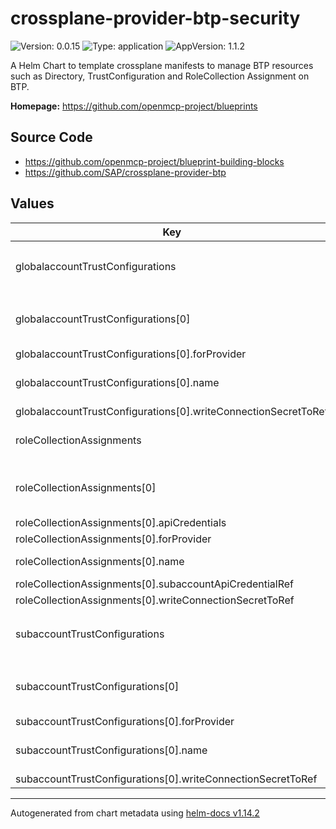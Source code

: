 

# crossplane-provider-btp-security

![Version: 0.0.15](https://img.shields.io/badge/Version-0.0.15-informational?style=flat-square) ![Type: application](https://img.shields.io/badge/Type-application-informational?style=flat-square) ![AppVersion: 1.1.2](https://img.shields.io/badge/AppVersion-1.1.2-informational?style=flat-square)

A Helm Chart to template crossplane manifests to manage BTP resources such as Directory, TrustConfiguration and RoleCollection Assignment on BTP.

**Homepage:** <https://github.com/openmcp-project/blueprints>

## Source Code

* <https://github.com/openmcp-project/blueprint-building-blocks>
* <https://github.com/SAP/crossplane-provider-btp>

## Values

| Key | Type | Default | Description |
|-----|------|---------|-------------|
| globalaccountTrustConfigurations | list | object | `globalaccountTrustConfigurations[].` orchestrate [`kind: GlobalaccountTrustConfiguration`](https://doc.crds.dev/github.com/SAP/crossplane-provider-btp/security.btp.sap.crossplane.io/GlobalaccountTrustConfiguration/v1alpha1@v1.1.2) of [BTP Accounts](https://help.sap.com/docs/btp/sap-business-technology-platform/account-model). |
| globalaccountTrustConfigurations[0] | object | `{"btpSapCrossplaneProviderConfigRefName":"","forProvider":[],"name":"","writeConnectionSecretToRef":[]}` | btpSapCrossplaneProviderConfigRefName defines crossplane provider configuration reference name (identifier) of a [BTP Global Account](https://help.sap.com/docs/btp/sap-business-technology-platform/getting-global-account)! |
| globalaccountTrustConfigurations[0].forProvider | list | `[]` | [forProvider](https://doc.crds.dev/github.com/SAP/crossplane-provider-btp/security.btp.sap.crossplane.io/GlobalaccountTrustConfiguration/v1alpha1@v1.1.2) CRD |
| globalaccountTrustConfigurations[0].name | string | - | Name of the GlobalaccountTrustConfiguration resource - [CRD Browser](https://doc.crds.dev/github.com/SAP/crossplane-provider-btp/security.btp.sap.crossplane.io/GlobalaccountTrustConfiguration/v1alpha1@v1.1.2?path=metadata). |
| globalaccountTrustConfigurations[0].writeConnectionSecretToRef | list | `[]` | optional |
| roleCollectionAssignments | list | object | `roleCollectionAssignments[].` orchestrate [`kind: RoleCollectionAssignment`](https://doc.crds.dev/github.com/SAP/crossplane-provider-btp/security.btp.sap.crossplane.io/RoleCollectionAssignment/v1alpha1@v1.1.2) of [BTP Accounts](https://help.sap.com/docs/btp/sap-business-technology-platform/account-model). |
| roleCollectionAssignments[0] | object | `{"apiCredentials":[],"btpSapCrossplaneProviderConfigRefName":"","forProvider":[],"name":"","subaccountApiCredentialRef":[],"writeConnectionSecretToRef":[]}` | btpSapCrossplaneProviderConfigRefName defines crossplane provider configuration reference name (identifier) of a [BTP Global Account](https://help.sap.com/docs/btp/sap-business-technology-platform/getting-global-account)! |
| roleCollectionAssignments[0].apiCredentials | list | `[]` | optional [apiCredentials](https://doc.crds.dev/github.com/SAP/crossplane-provider-btp/security.btp.sap.crossplane.io/RoleCollectionAssignment/v1alpha1@v1.1.2) CRD |
| roleCollectionAssignments[0].forProvider | list | `[]` | [forProvider](https://doc.crds.dev/github.com/SAP/crossplane-provider-btp/security.btp.sap.crossplane.io/RoleCollectionAssignment/v1alpha1@v1.1.2) CRD |
| roleCollectionAssignments[0].name | string | - | Name of the RoleCollectionAssignment resource - [CRD Browser](https://doc.crds.dev/github.com/SAP/crossplane-provider-btp/security.btp.sap.crossplane.io/RoleCollectionAssignment/v1alpha1@v1.1.2?path=metadata). |
| roleCollectionAssignments[0].subaccountApiCredentialRef | list | `[]` | optional [subaccountApiCredentialRef](https://doc.crds.dev/github.com/SAP/crossplane-provider-btp/security.btp.sap.crossplane.io/RoleCollectionAssignment/v1alpha1@v1.1.2) CRD |
| roleCollectionAssignments[0].writeConnectionSecretToRef | list | `[]` | optional |
| subaccountTrustConfigurations | list | object | `subaccountTrustConfigurations[].` orchestrate [`kind: SubaccountTrustConfiguration`](https://doc.crds.dev/github.com/SAP/crossplane-provider-btp/security.btp.sap.crossplane.io/SubaccountTrustConfiguration/v1alpha1@v1.1.2) of [BTP Accounts](https://help.sap.com/docs/btp/sap-business-technology-platform/account-model). |
| subaccountTrustConfigurations[0] | object | `{"btpSapCrossplaneProviderConfigRefName":"","forProvider":[],"name":"","writeConnectionSecretToRef":[]}` | btpSapCrossplaneProviderConfigRefName defines crossplane provider configuration reference name (identifier) of a [BTP Global Account](https://help.sap.com/docs/btp/sap-business-technology-platform/getting-global-account)! |
| subaccountTrustConfigurations[0].forProvider | list | `[]` | [forProvider](https://doc.crds.dev/github.com/SAP/crossplane-provider-btp/security.btp.sap.crossplane.io/SubaccountTrustConfiguration/v1alpha1@v1.1.2) CRD |
| subaccountTrustConfigurations[0].name | string | - | Name of the SubaccountTrustConfiguration resource - [CRD Browser](https://doc.crds.dev/github.com/SAP/crossplane-provider-btp/security.btp.sap.crossplane.io/SubaccountTrustConfiguration/v1alpha1@v1.1.2?path=metadata). |
| subaccountTrustConfigurations[0].writeConnectionSecretToRef | list | `[]` | optional |

----------------------------------------------
Autogenerated from chart metadata using [helm-docs v1.14.2](https://github.com/norwoodj/helm-docs/releases/v1.14.2)